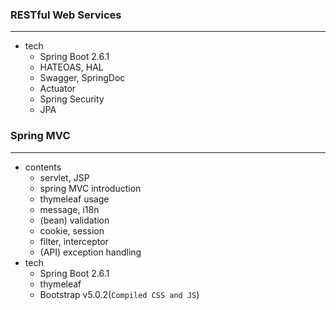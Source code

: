 ### RESTful Web Services
---
- tech
  - Spring Boot 2.6.1
  - HATEOAS, HAL
  - Swagger, SpringDoc
  - Actuator
  - Spring Security
  - JPA  
### Spring MVC
---
- contents
  - servlet, JSP
  - spring MVC introduction
  - thymeleaf usage
  - message, i18n
  - (bean) validation
  - cookie, session
  - filter, interceptor
  - (API) exception handling
- tech
  - Spring Boot 2.6.1
  - thymeleaf
  - Bootstrap v5.0.2(`Compiled CSS and JS`)
